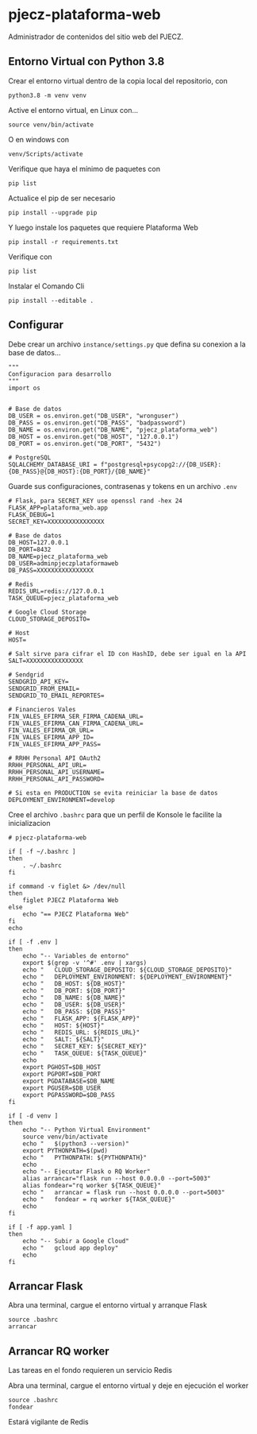 # pjecz-plataforma-web

Administrador de contenidos del sitio web del PJECZ.

## Entorno Virtual con Python 3.8

Crear el entorno virtual dentro de la copia local del repositorio, con

    python3.8 -m venv venv

Active el entorno virtual, en Linux con...

    source venv/bin/activate

O en windows con

    venv/Scripts/activate

Verifique que haya el mínimo de paquetes con

    pip list

Actualice el pip de ser necesario

    pip install --upgrade pip

Y luego instale los paquetes que requiere Plataforma Web

    pip install -r requirements.txt

Verifique con

    pip list

Instalar el Comando Cli

    pip install --editable .

## Configurar

Debe crear un archivo `instance/settings.py` que defina su conexion a la base de datos...

    """
    Configuracion para desarrollo
    """
    import os


    # Base de datos
    DB_USER = os.environ.get("DB_USER", "wronguser")
    DB_PASS = os.environ.get("DB_PASS", "badpassword")
    DB_NAME = os.environ.get("DB_NAME", "pjecz_plataforma_web")
    DB_HOST = os.environ.get("DB_HOST", "127.0.0.1")
    DB_PORT = os.environ.get("DB_PORT", "5432")

    # PostgreSQL
    SQLALCHEMY_DATABASE_URI = f"postgresql+psycopg2://{DB_USER}:{DB_PASS}@{DB_HOST}:{DB_PORT}/{DB_NAME}"

Guarde sus configuraciones, contrasenas y tokens en un archivo `.env`

    # Flask, para SECRET_KEY use openssl rand -hex 24
    FLASK_APP=plataforma_web.app
    FLASK_DEBUG=1
    SECRET_KEY=XXXXXXXXXXXXXXXX

    # Base de datos
    DB_HOST=127.0.0.1
    DB_PORT=8432
    DB_NAME=pjecz_plataforma_web
    DB_USER=adminpjeczplataformaweb
    DB_PASS=XXXXXXXXXXXXXXXX

    # Redis
    REDIS_URL=redis://127.0.0.1
    TASK_QUEUE=pjecz_plataforma_web

    # Google Cloud Storage
    CLOUD_STORAGE_DEPOSITO=

    # Host
    HOST=

    # Salt sirve para cifrar el ID con HashID, debe ser igual en la API
    SALT=XXXXXXXXXXXXXXXX

    # Sendgrid
    SENDGRID_API_KEY=
    SENDGRID_FROM_EMAIL=
    SENDGRID_TO_EMAIL_REPORTES=

    # Financieros Vales
    FIN_VALES_EFIRMA_SER_FIRMA_CADENA_URL=
    FIN_VALES_EFIRMA_CAN_FIRMA_CADENA_URL=
    FIN_VALES_EFIRMA_QR_URL=
    FIN_VALES_EFIRMA_APP_ID=
    FIN_VALES_EFIRMA_APP_PASS=

    # RRHH Personal API OAuth2
    RRHH_PERSONAL_API_URL=
    RRHH_PERSONAL_API_USERNAME=
    RRHH_PERSONAL_API_PASSWORD=

    # Si esta en PRODUCTION se evita reiniciar la base de datos
    DEPLOYMENT_ENVIRONMENT=develop

Cree el archivo `.bashrc` para que un perfil de Konsole le facilite la inicializacion

    # pjecz-plataforma-web

    if [ -f ~/.bashrc ]
    then
        . ~/.bashrc
    fi

    if command -v figlet &> /dev/null
    then
        figlet PJECZ Plataforma Web
    else
        echo "== PJECZ Plataforma Web"
    fi
    echo

    if [ -f .env ]
    then
        echo "-- Variables de entorno"
        export $(grep -v '^#' .env | xargs)
        echo "   CLOUD_STORAGE_DEPOSITO: ${CLOUD_STORAGE_DEPOSITO}"
        echo "   DEPLOYMENT_ENVIRONMENT: ${DEPLOYMENT_ENVIRONMENT}"
        echo "   DB_HOST: ${DB_HOST}"
        echo "   DB_PORT: ${DB_PORT}"
        echo "   DB_NAME: ${DB_NAME}"
        echo "   DB_USER: ${DB_USER}"
        echo "   DB_PASS: ${DB_PASS}"
        echo "   FLASK_APP: ${FLASK_APP}"
        echo "   HOST: ${HOST}"
        echo "   REDIS_URL: ${REDIS_URL}"
        echo "   SALT: ${SALT}"
        echo "   SECRET_KEY: ${SECRET_KEY}"
        echo "   TASK_QUEUE: ${TASK_QUEUE}"
        echo
        export PGHOST=$DB_HOST
        export PGPORT=$DB_PORT
        export PGDATABASE=$DB_NAME
        export PGUSER=$DB_USER
        export PGPASSWORD=$DB_PASS
    fi

    if [ -d venv ]
    then
        echo "-- Python Virtual Environment"
        source venv/bin/activate
        echo "   $(python3 --version)"
        export PYTHONPATH=$(pwd)
        echo "   PYTHONPATH: ${PYTHONPATH}"
        echo
        echo "-- Ejecutar Flask o RQ Worker"
        alias arrancar="flask run --host 0.0.0.0 --port=5003"
        alias fondear="rq worker ${TASK_QUEUE}"
        echo "   arrancar = flask run --host 0.0.0.0 --port=5003"
        echo "   fondear = rq worker ${TASK_QUEUE}"
        echo
    fi

    if [ -f app.yaml ]
    then
        echo "-- Subir a Google Cloud"
        echo "   gcloud app deploy"
        echo
    fi

## Arrancar Flask

Abra una terminal, cargue el entorno virtual y arranque Flask

    source .bashrc
    arrancar

## Arrancar RQ worker

Las tareas en el fondo requieren un servicio Redis

Abra una terminal, cargue el entorno virtual y deje en ejecución el worker

    source .bashrc
    fondear

Estará vigilante de Redis
